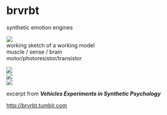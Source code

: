 # brvrbt
synthetic emotion engines

![](http://i.imgur.com/MbQHBtKm.png)  
working sketch of a working model  
muscle  /  sense  /  brain  
motor/photoresistor/transistor

![](http://i.imgur.com/Yn91jae.jpg)   
![](http://i.imgur.com/yZEpB6R.png)    
![](http://i.imgur.com/HgwbN29.png)  

excerpt from ***Vehicles Experiments in Synthetic Psychology***  


http://brvrbt.tumblr.com
